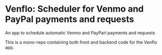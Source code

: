 # Venflo: Scheduler for Venmo and PayPal payments and requests
An app to schedule automatic Venmo and PayParl payments and requests

This is a mono-repo containing both front and backend code for the Venflo app.

